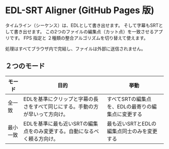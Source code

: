 # EDL-SRT Aligner (GitHub Pages 版)

タイムライン（シーケンス）は、EDLとして書き出せます。
そして字幕もSRTとして書き出せます。
この2つのファイルの編集点（カット点）を一致させるアプリです。
FPS 指定と ２種類の整合アルゴリズムを切り替えて使えます。

処理はすべてブラウザ内で完結し、ファイルは外部に送信されません。

## ２つのモード
| モード | 目的 | 挙動 |
|-------|------|------|
| 全一致 | EDLを基準にクリップと字幕の長さをすべて同じにする。手動の方が早いって方向け。 | すべてSRTの編集点を、EDLの最寄りの編集点に変更する |
| 最小一致 | EDLを基準に最も近いSRTの編集点をのみ変更する。自動になるべく頼る方向け。 | 最も近いSRTとEDLの編集点同士のみを変更する |
